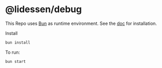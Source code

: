 # @lidessen/debug

This Repo uses [Bun](https://bun.sh) as runtime environment. See the [doc](https://bun.sh/docs/installation) for installation.

Install

```bash
bun install
```

To run:

```bash
bun start
```
